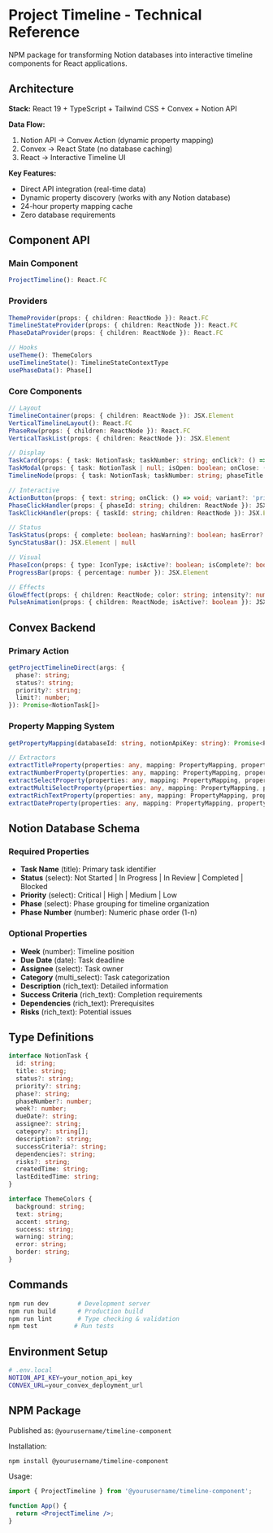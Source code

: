 # Project Timeline - Technical Reference

NPM package for transforming Notion databases into interactive timeline components for React applications.

## Architecture

**Stack:** React 19 + TypeScript + Tailwind CSS + Convex + Notion API

**Data Flow:**
1. Notion API → Convex Action (dynamic property mapping)
2. Convex → React State (no database caching)
3. React → Interactive Timeline UI

**Key Features:**
- Direct API integration (real-time data)
- Dynamic property discovery (works with any Notion database)
- 24-hour property mapping cache
- Zero database requirements

## Component API

### Main Component
```typescript
ProjectTimeline(): React.FC
```

### Providers
```typescript
ThemeProvider(props: { children: ReactNode }): React.FC
TimelineStateProvider(props: { children: ReactNode }): React.FC
PhaseDataProvider(props: { children: ReactNode }): React.FC

// Hooks
useTheme(): ThemeColors
useTimelineState(): TimelineStateContextType
usePhaseData(): Phase[]
```

### Core Components
```typescript
// Layout
TimelineContainer(props: { children: ReactNode }): JSX.Element
VerticalTimelineLayout(): React.FC
PhaseRow(props: { children: ReactNode }): React.FC
VerticalTaskList(props: { children: ReactNode }): JSX.Element

// Display
TaskCard(props: { task: NotionTask; taskNumber: string; onClick?: () => void }): JSX.Element
TaskModal(props: { task: NotionTask | null; isOpen: boolean; onClose: () => void; taskNumber?: string }): JSX.Element | null
TimelineNode(props: { task: NotionTask; taskNumber: string; phaseTitle: string; isPhaseStart: boolean; onClick?: () => void }): JSX.Element

// Interactive
ActionButton(props: { text: string; onClick: () => void; variant?: 'primary' | 'secondary'; disabled?: boolean }): JSX.Element
PhaseClickHandler(props: { phaseId: string; children: ReactNode }): JSX.Element
TaskClickHandler(props: { taskId: string; children: ReactNode }): JSX.Element

// Status
TaskStatus(props: { complete: boolean; hasWarning?: boolean; hasError?: boolean }): JSX.Element
SyncStatusBar(): JSX.Element | null

// Visual
PhaseIcon(props: { type: IconType; isActive?: boolean; isComplete?: boolean }): JSX.Element
ProgressBar(props: { percentage: number }): JSX.Element

// Effects
GlowEffect(props: { children: ReactNode; color: string; intensity?: number; isActive?: boolean }): JSX.Element
PulseAnimation(props: { children: ReactNode; isActive?: boolean }): JSX.Element
```

## Convex Backend

### Primary Action
```typescript
getProjectTimelineDirect(args: {
  phase?: string;
  status?: string;
  priority?: string;
  limit?: number;
}): Promise<NotionTask[]>
```

### Property Mapping System
```typescript
getPropertyMapping(databaseId: string, notionApiKey: string): Promise<PropertyMapping>

// Extractors
extractTitleProperty(properties: any, mapping: PropertyMapping, propertyName: string): string
extractNumberProperty(properties: any, mapping: PropertyMapping, propertyName: string): number | undefined
extractSelectProperty(properties: any, mapping: PropertyMapping, propertyName: string): string | undefined
extractMultiSelectProperty(properties: any, mapping: PropertyMapping, propertyName: string): string[]
extractRichTextProperty(properties: any, mapping: PropertyMapping, propertyName: string): string | undefined
extractDateProperty(properties: any, mapping: PropertyMapping, propertyName: string): string | undefined
```

## Notion Database Schema

### Required Properties
- **Task Name** (title): Primary task identifier
- **Status** (select): Not Started | In Progress | In Review | Completed | Blocked
- **Priority** (select): Critical | High | Medium | Low
- **Phase** (select): Phase grouping for timeline organization
- **Phase Number** (number): Numeric phase order (1-n)

### Optional Properties
- **Week** (number): Timeline position
- **Due Date** (date): Task deadline
- **Assignee** (select): Task owner
- **Category** (multi_select): Task categorization
- **Description** (rich_text): Detailed information
- **Success Criteria** (rich_text): Completion requirements
- **Dependencies** (rich_text): Prerequisites
- **Risks** (rich_text): Potential issues

## Type Definitions

```typescript
interface NotionTask {
  id: string;
  title: string;
  status?: string;
  priority?: string;
  phase?: string;
  phaseNumber?: number;
  week?: number;
  dueDate?: string;
  assignee?: string;
  category?: string[];
  description?: string;
  successCriteria?: string;
  dependencies?: string;
  risks?: string;
  createdTime: string;
  lastEditedTime: string;
}

interface ThemeColors {
  background: string;
  text: string;
  accent: string;
  success: string;
  warning: string;
  error: string;
  border: string;
}
```

## Commands

```bash
npm run dev        # Development server
npm run build      # Production build
npm run lint       # Type checking & validation
npm test          # Run tests
```

## Environment Setup

```bash
# .env.local
NOTION_API_KEY=your_notion_api_key
CONVEX_URL=your_convex_deployment_url
```

## NPM Package

Published as: `@yourusername/timeline-component`

Installation:
```bash
npm install @yourusername/timeline-component
```

Usage:
```jsx
import { ProjectTimeline } from '@yourusername/timeline-component';

function App() {
  return <ProjectTimeline />;
}
```